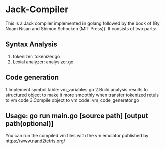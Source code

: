# Jack-Compiler

This is a Jack compiler implemented in golang followed by the book of <The Elements of Computing Systems>(By Noam Nisan and Shimon Schocken (MIT Press)). It consists of two parts:

## Syntax Analysis
1. tokenizer: tokenizer.go
2. Lexial analyzer: analysizer.go

## Code generation
1.Implement symbol table: vm_variables.go
2.Build analysis results to structured object to make it more smoothly when transfer tokenized retuls to vm code
3.Compile object to vm code: vm_code_generator.go

## Usage: go run main.go [source path] [output path(optional)]

You can run the compiled vm files with the vm emulator published by https://www.nand2tetris.org/
